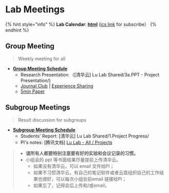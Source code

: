 # Lab Meetings

{% hint style="info" %}
**Lab Calendar**: [**html**](https://outlook.live.com/owa/calendar/0c7950ee-9f96-427e-8229-e0fcdd915b44/ac41d38f-f582-4f44-91d7-a776ae33b6be/cid-0AFBF18A0971099A/index.html) ([ics link](https://docs.ncrnalab.org/docs/cal#lab-calendars) for subscribe）
{% endhint %}

## Group Meeting&#x20;

> Weekly meeting for all

* [**Group Meeting Schedule**](https://docs.qq.com/sheet/DWXBld2JXeUJYbVZa?tab=q83q4d)&#x20;
  * Research Presentation （\[清华云] Lu Lab Shared/3a.PPT - Project Presentation/)
  * [Journal Club](https://cloud.tsinghua.edu.cn/d/3fc850ee450b4d00b402/)  |  [Experience Sharing](https://cloud.tsinghua.edu.cn/d/b60933af2557448594be/)&#x20;
  * [5min Paper](https://cloud.tsinghua.edu.cn/d/9d49a35091bc41baa830/)&#x20;

## Subgroup Meetings

> Result discussion for subgroups

* [**Subgroup Meeting Schedule**](https://app.yinxiang.com/fx/16147d64-7d5f-42d3-b4da-cacea5bf28d8)
  * Students' Report: \[清华云] Lu Lab Shared/1.Project Progress/
  * PI's notes: \[腾讯文档] [Lu Lab - All / Projects](https://docs.qq.com/doc/DWUVsUWVNSU1ERWR1)&#x20;



> * **请所有人都要特别注意要有好的实验和会议记录的习惯。**
> * 小组会的 ppt 等书面结果尽量提前上传清华云。
>   * 如果没有清华云，可以 email 文件给PI；
>   * 如果不习惯清华云，有自己的笔记软件或者云盘组织自己的工作结果也很好，可以每次小组会前email 链接给PI；
>   * 如果忘了，记得会后上传和/或email。
